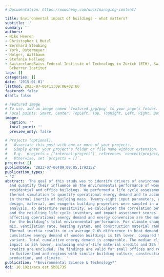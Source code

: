 ```yaml
---
# Documentation: https://wowchemy.com/docs/managing-content/

title: Environmental impact of buildings - what matters?
subtitle: ''
summary: ''
authors:
- Niko Heeren
- Christopher L Mutel
- Bernhard Steubing
- York, Ostermeyer
- Holger, Wallbaum
- Stefanie Hellweg
- SwitzerlandSwiss Federal Institute of Technology in Zürich (ETH), Switzerland Paul
  Scherrer Institut
tags: []
categories: []
date: '2015-01-01'
lastmod: 2023-07-06T11:09:06+02:00
featured: false
draft: false

# Featured image
# To use, add an image named `featured.jpg/png` to your page's folder.
# Focal points: Smart, Center, TopLeft, Top, TopRight, Left, Right, BottomLeft, Bottom, BottomRight.
image:
  caption: ''
  focal_point: ''
  preview_only: false

# Projects (optional).
#   Associate this post with one or more of your projects.
#   Simply enter your project's folder or file name without extension.
#   E.g. `projects = ["internal-project"]` references `content/project/deep-learning/index.md`.
#   Otherwise, set `projects = []`.
projects: []
publishDate: '2023-07-06T09:09:05.179215Z'
publication_types:
- '2'
abstract: 'The goal of this study was to identify drivers of environmental impact
  and quantify their influence on the environmental performance of wooden and massive
  residential and office buildings. We performed a life cycle assessment and used
  thermal simulation to quantify operational energy demand and to account for differences
  in thermal inertia of building mass. Twenty-eight input parameters, affecting operation,
  design, material, and exogenic building properties were sampled in a Monte Carlo
  analysis. To determine sensitivity, we calculated the correlation between each parameter
  and the resulting life cycle inventory and impact assessment scores. Parameters
  affecting operational energy demand and energy conversion are the most influential
  for the building’s total environmental performance. For climate change, electricity
  mix, ventilation rate, heating system, and construction material rank the highest.
  Thermal inertia results in an average 2-6% difference in heat demand. Non-renewable
  cumulative energy demand of wooden buildings is 18% lower, compared to a massive
  variant. Total cumulative energy demand is comparable. The median climate change
  impact is 25% lower, including end-of-life material credits and 22% lower, when
  credits are excluded. The findings are valid for small offices and residential buildings
  in Switzerland and regions with similar building culture, construction material
  production, and climate.  '
publication: '*Environmental Science & Technology*'
doi: 10.1021/acs.est.5b01735
---
```

